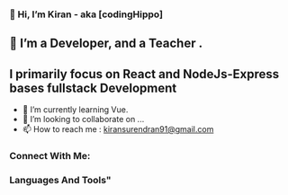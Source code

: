 ### 👋 Hi, I’m Kiran - aka [codingHippo]

## 👀 I’m a Developer, and a Teacher .

## I primarily focus on React and NodeJs-Express bases fullstack Development

- 🌱 I’m currently learning Vue.
- 💞️ I’m looking to collaborate on ...
- 📫 How to reach me : kiransurendran91@gmail.com


### Connect With Me:



### Languages And Tools"

